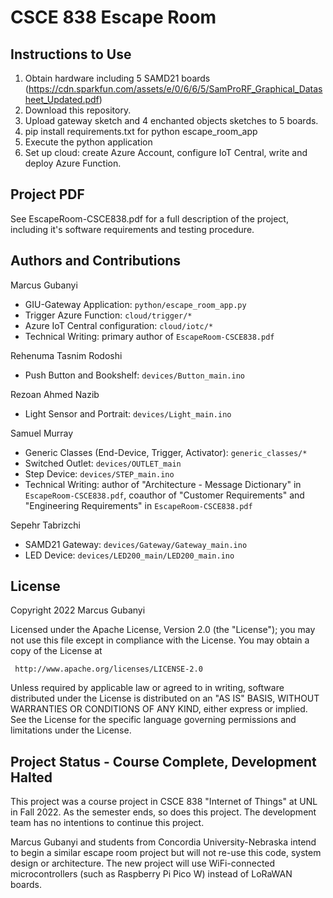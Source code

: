 # CSCE 838 Escape Room

## Instructions to Use
 1. Obtain hardware including 5 SAMD21 boards (https://cdn.sparkfun.com/assets/e/0/6/6/5/SamProRF_Graphical_Datasheet_Updated.pdf)
 2. Download this repository.
 3. Upload gateway sketch and 4 enchanted objects sketches to 5 boards.
 4. pip install requirements.txt for python escape_room_app
 5. Execute the python application
 6. Set up cloud: create Azure Account, configure IoT Central, write and deploy Azure Function.

## Project PDF
See EscapeRoom-CSCE838.pdf for a full description of the project, including it's software requirements and testing procedure.

## Authors and Contributions
Marcus Gubanyi 
 * GIU-Gateway Application: `python/escape_room_app.py`
 * Trigger Azure Function: `cloud/trigger/*`
 * Azure IoT Central configuration: `cloud/iotc/*`
 * Technical Writing: primary author of `EscapeRoom-CSCE838.pdf`

Rehenuma Tasnim Rodoshi 
 * Push Button and Bookshelf: `devices/Button_main.ino`

Rezoan Ahmed Nazib 
 * Light Sensor and Portrait: `devices/Light_main.ino`

Samuel Murray 
 * Generic Classes (End-Device, Trigger, Activator): `generic_classes/*`
 * Switched Outlet: `devices/OUTLET_main`
 * Step Device: `devices/STEP_main.ino`
 * Technical Writing: author of "Architecture - Message Dictionary" in `EscapeRoom-CSCE838.pdf`, coauthor of "Customer Requirements" and "Engineering Requirements" in `EscapeRoom-CSCE838.pdf`

Sepehr Tabrizchi 
 * SAMD21 Gateway: `devices/Gateway/Gateway_main.ino`
 * LED Device: `devices/LED200_main/LED200_main.ino`
## License
   Copyright 2022 Marcus Gubanyi

   Licensed under the Apache License, Version 2.0 (the "License");
   you may not use this file except in compliance with the License.
   You may obtain a copy of the License at

     http://www.apache.org/licenses/LICENSE-2.0

   Unless required by applicable law or agreed to in writing, software
   distributed under the License is distributed on an "AS IS" BASIS,
   WITHOUT WARRANTIES OR CONDITIONS OF ANY KIND, either express or implied.
   See the License for the specific language governing permissions and
   limitations under the License.

## Project Status - Course Complete, Development Halted
This project was a course project in CSCE 838 "Internet of Things" at UNL in Fall 2022. As the semester ends, so does this project. The development team has no intentions to continue this project.

Marcus Gubanyi and students from Concordia University-Nebraska intend to begin a similar escape room project but will not re-use this code, system design or architecture. The new project will use WiFi-connected microcontrollers (such as Raspberry Pi Pico W) instead of LoRaWAN boards.
